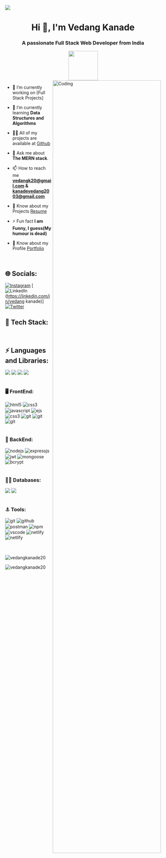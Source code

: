 <img src ="https://github.com/VedangKanade20/VedangKanade20/assets/117008526/89329af3-82b4-46cd-ad58-0733561909ab">
<h1 align="center">Hi 👋, I'm Vedang Kanade</h1>
<h3 align="center">A passionate Full Stack Web Developer from India</h3>
<div align=center>
 <img height="95" src="https://readme-typing-svg.herokuapp.com/?lines=VEDANG+KANADE...;FULL+STACK+WEB+DEVELOPER;MERN+STACK+DEVELOPER;WEB+DEVELOPER;&color=cyan&center=true" />
</div>

<img  align="right" margin-top="30px" alt="Coding" width="350" height="80%" src="https://cdn.dribbble.com/users/1118376/screenshots/3604186/developer-dribbble.gif">

- 🔭 I’m currently working on [Full Stack Projects]

- 🌱 I’m currently learning **Data Structures and Algorithms**

- 👨‍💻 All of my projects are available at [Github](github.com/VedangKanade20)

- 💬 Ask me about **The MERN stack**.

- 📫 How to reach me **vedangk20@gmail.com & kanadevedang2003@gmail.com**

- 📄 Know about my Projects [Resume](https://drive.google.com/file/d/1mL3h3eMNiwfYUjeL0T1XLCLoppV2xOuk/view?usp=sharing)

- ⚡ Fun fact **I am Funny, I guess(My humour is dead)**

- 📄 Know about my Profile [Portfolio](https://vedang-portfolio-latest-2023.vercel.app/)

</br>

## 🌐 Socials:

[![Instagram](https://img.shields.io/badge/Instagram-%23E4405F.svg?logo=Instagram&logoColor=white&style=for-the-badge)](https://instagram.com/vedang__k) [![LinkedIn](https://img.shields.io/badge/LinkedIn-%230077B5.svg?logo=linkedin&logoColor=white&style=for-the-badge)(https://linkedin.com/in/vedang kanade)] [![Twitter](https://img.shields.io/badge/Twitter-%231DA1F2.svg?logo=Twitter&logoColor=white&style=for-the-badge)](https://twitter.com/vedangkanade)
</br>

<h2 align="left"> 📌 Tech Stack:</h2>
</br>
<div display="flex">
<h2 align="left"> ⚡ Languages and Libraries:</h2>
<img src = "https://img.shields.io/badge/C-%2300599C.svg?style=for-the-badge&logo=c&logoColor=white">
<img src = "https://img.shields.io/badge/C++-%2300599C.svg?style=for-the-badge&logo=c%2B%2B&logoColor=white">
<img src = "https://img.shields.io/badge/Java-%23ED8B00.svg?style=for-the-badge&logo=java&logoColor=white">
<img src = "https://img.shields.io/badge/Python-3670A0?style=for-the-badge&logo=python&logoColor=ffdd54">


</div>
<br>
<div display="flex">
  <h3> 🖥️ FrontEnd: </h3>    
 <img src="https://img.shields.io/badge/html5-%23E34F26.svg?style=for-the-badge&logo=html5&logoColor=white" align="center" alt="html5">
 <img src = "https://img.shields.io/badge/css3-%231572B6.svg?style=for-the-badge&logo=css3&logoColor=white" align="center" alt="css3">
 <img src ="https://img.shields.io/badge/javascript-%23323330.svg?style=for-the-badge&logo=javascript&logoColor=%23F7DF1E" align="center" alt="javascript">
 <img src ="https://img.shields.io/badge/react-%23323330.svg?style=for-the-badge&logo=react&logoColor=blue&Color=black" align="center" alt="ejs">
 <img src = "https://img.shields.io/badge/redux-%231572B6.svg?style=for-the-badge&logo=redux&logoColor=white" align="center" alt="css3">
 <img src="https://img.shields.io/badge/Material UI-%23000000.svg?style=for-the-badge&logo=mui&logoColor=#00C7B7&color=red" align="center" alt="git"/>
 <img src="https://img.shields.io/badge/Next JS-%23000000.svg?style=for-the-badge&logo=Next.js&logoColor=#00C7B7&color=red" align="center" alt="git"/>
 <img src="https://img.shields.io/badge/Tailwind CSS-%23000000.svg?style=for-the-badge&logo=Tailwind CSS&logoColor=#00C7B7&color=red" align="center" alt="git"/>
</div>
</br>
 <div ><h3> 👾 BackEnd: </h3> 
   <img src="https://img.shields.io/badge/Node.js-339933?style=for-the-badge&logo=nodedotjs&logoColor=white" align="center" alt="nodejs" />
   <img src="https://img.shields.io/badge/Express.js-%23323330?style=for-the-badge&logo=express&logoColor=white" align="center" alt="expressjs"/>
   <img src="https://img.shields.io/badge/JWT-black?style=for-the-badge&logo=JSON%20web%20tokens" align="center" alt="jwt"/>
   <img src="https://img.shields.io/badge/Mongoose-4EA94B?style=for-the-badge&logo=mongoose&logoColor=white&color=red" align="center" alt="mongoose"/>
   <img src="https://img.shields.io/badge/Bcrypt JS-4EA94B?style=for-the-badge&logo=bcryptjs&logoColor=white&color=blue" align="center" alt="bcrypt"/>
   
 </div>
</br>
<div ><h3> 👨‍💻 Databases: </h3> 
   <img src="https://img.shields.io/badge/MongoDB-%234ea94b.svg?style=for-the-badge&logo=mongodb&logoColor=white" />
   <img src="https://img.shields.io/badge/mysql-%2300f.svg?style=for-the-badge&logo=mysql&logoColor=white&color=black">
 </div>
 </br>
   <div ><h3> ⚓️ Tools: </h3> 
   <img src="https://img.shields.io/badge/git-%23000000.svg?style=for-the-badge&logo=git&logoColor=#00C7B7&color=red" align="center" alt="git"/>
   <img src="https://img.shields.io/badge/GitHub-100000?style=for-the-badge&logo=github&logoColor=white" align="center" alt="github"/>
   <img src ="https://img.shields.io/badge/Postman-FF6C37?style=for-the-badge&logo=postman&logoColor=white" align="center" alt="postman">
   <img src = "https://img.shields.io/badge/NPM-%23000000.svg?style=for-the-badge&logo=npm&logoColor=white" align="center" alt="npm">
   <img src="https://img.shields.io/badge/Visual%20Studio-%231572B6.svg?style=for-the-badge&logo=visual-studio&logoColor=white"  align="center" alt="vscode"/>
   <img src = "https://img.shields.io/badge/Netlify-%23150458.svg?style=for-the-badge&logo=netlify&logoColor=white" align="center" alt = "netlify"/>
   <img src = "https://img.shields.io/badge/Vercel-%23150458.svg?style=for-the-badge&logo=vercel&logoColor=white&color=black" align="center" alt = "netlify"/>
 </div>
 </br>
 </br>

<p><img align="center" src="https://github-readme-stats.vercel.app/api/top-langs?username=vedangkanade20&show_icons=true&locale=en&layout=compact" alt="vedangkanade20" /></p>

<p><img align="center" src="https://github-readme-streak-stats.herokuapp.com/?user=vedangkanade20&" alt="vedangkanade20" /></p>
